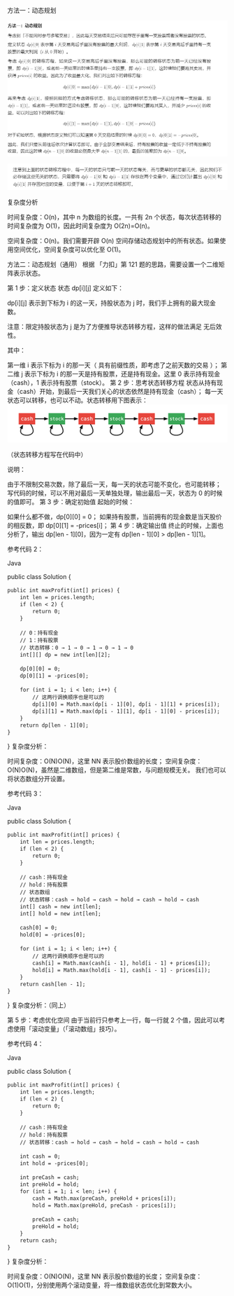 方法一：动态规划

![img.png](img.png)

![img_1.png](img_1.png)



复杂度分析

时间复杂度：O(n)，其中 n 为数组的长度。一共有 2n 个状态，每次状态转移的时间复杂度为 O(1)，因此时间复杂度为 O(2n)=O(n)。

空间复杂度：O(n)。我们需要开辟 O(n) 空间存储动态规划中的所有状态。如果使用空间优化，空间复杂度可以优化至 O(1)。



方法二：动态规划（通用）
根据 「力扣」第 121 题的思路，需要设置一个二维矩阵表示状态。

第 1 步：定义状态
状态 dp[i][j] 定义如下：

dp[i][j] 表示到下标为 i 的这一天，持股状态为 j 时，我们手上拥有的最大现金数。

注意：限定持股状态为 j 是为了方便推导状态转移方程，这样的做法满足 无后效性。

其中：

第一维 i 表示下标为 i 的那一天（ 具有前缀性质，即考虑了之前天数的交易 ）；
第二维 j 表示下标为 i 的那一天是持有股票，还是持有现金。这里 0 表示持有现金（cash），1 表示持有股票（stock）。
第 2 步：思考状态转移方程
状态从持有现金（cash）开始，到最后一天我们关心的状态依然是持有现金（cash）；
每一天状态可以转移，也可以不动。状态转移用下图表示：
![img_2.png](img_2.png)

（状态转移方程写在代码中）

说明：

由于不限制交易次数，除了最后一天，每一天的状态可能不变化，也可能转移；
写代码的时候，可以不用对最后一天单独处理，输出最后一天，状态为 0 的时候的值即可。
第 3 步：确定初始值
起始的时候：

如果什么都不做，dp[0][0] = 0；
如果持有股票，当前拥有的现金数是当天股价的相反数，即 dp[0][1] = -prices[i]；
第 4 步：确定输出值
终止的时候，上面也分析了，输出 dp[len - 1][0]，因为一定有 dp[len - 1][0] > dp[len - 1][1]。

参考代码 2：

Java

public class Solution {

    public int maxProfit(int[] prices) {
        int len = prices.length;
        if (len < 2) {
            return 0;
        }

        // 0：持有现金
        // 1：持有股票
        // 状态转移：0 → 1 → 0 → 1 → 0 → 1 → 0
        int[][] dp = new int[len][2];

        dp[0][0] = 0;
        dp[0][1] = -prices[0];

        for (int i = 1; i < len; i++) {
            // 这两行调换顺序也是可以的
            dp[i][0] = Math.max(dp[i - 1][0], dp[i - 1][1] + prices[i]);
            dp[i][1] = Math.max(dp[i - 1][1], dp[i - 1][0] - prices[i]);
        }
        return dp[len - 1][0];
    }
}
复杂度分析：

时间复杂度：O(N)O(N)，这里 NN 表示股价数组的长度；
空间复杂度：O(N)O(N)，虽然是二维数组，但是第二维是常数，与问题规模无关。
我们也可以将状态数组分开设置。

参考代码 3：

Java

public class Solution {

    public int maxProfit(int[] prices) {
        int len = prices.length;
        if (len < 2) {
            return 0;
        }

        // cash：持有现金
        // hold：持有股票
        // 状态数组
        // 状态转移：cash → hold → cash → hold → cash → hold → cash
        int[] cash = new int[len];
        int[] hold = new int[len];

        cash[0] = 0;
        hold[0] = -prices[0];

        for (int i = 1; i < len; i++) {
            // 这两行调换顺序也是可以的
            cash[i] = Math.max(cash[i - 1], hold[i - 1] + prices[i]);
            hold[i] = Math.max(hold[i - 1], cash[i - 1] - prices[i]);
        }
        return cash[len - 1];
    }
}
复杂度分析：（同上）

第 5 步：考虑优化空间
由于当前行只参考上一行，每一行就 2 个值，因此可以考虑使用「滚动变量」（「滚动数组」技巧）。

参考代码 4：

Java

public class Solution {

    public int maxProfit(int[] prices) {
        int len = prices.length;
        if (len < 2) {
            return 0;
        }

        // cash：持有现金
        // hold：持有股票
        // 状态转移：cash → hold → cash → hold → cash → hold → cash

        int cash = 0;
        int hold = -prices[0];

        int preCash = cash;
        int preHold = hold;
        for (int i = 1; i < len; i++) {
            cash = Math.max(preCash, preHold + prices[i]);
            hold = Math.max(preHold, preCash - prices[i]);

            preCash = cash;
            preHold = hold;
        }
        return cash;
    }
}
复杂度分析：

时间复杂度：O(N)O(N)，这里 NN 表示股价数组的长度；
空间复杂度：O(1)O(1)，分别使用两个滚动变量，将一维数组状态优化到常数大小。
